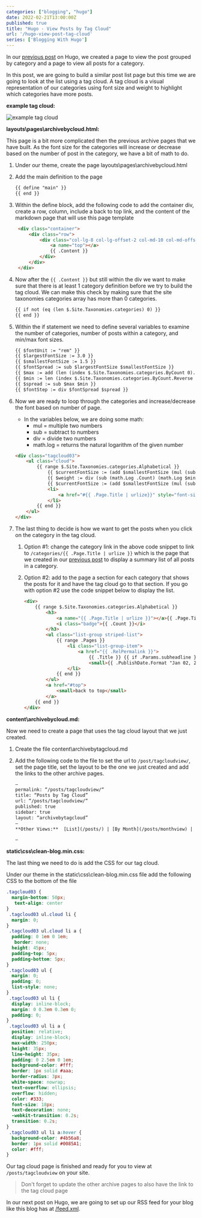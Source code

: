 ```yaml
---
categories: ["blogging", "hugo"]
date: 2022-02-21T13:00:00Z
published: true
title: "Hugo - View Posts by Tag Cloud"
url: '/hugo-view-post-tag-cloud'
series: ['Blogging With Hugo']
---
```


In our [previous post](/hugo-view-post-grouped-by-category) on Hugo, we created a page to view the post grouped by category and a page to view all posts for a category.

In this post, we are going to build a similar post list page but this time we are going to look at the list using a tag cloud.  A tag cloud is a visual representation of our categories using font size and weight to highlight which categories have more posts.

**example tag cloud:**

![example tag cloud](/images/hugo/tag-cloud/example-tag-cloud.png)

<!--more-->

**layouts\pages\archivebycloud.html:**

This page is a bit more complicated then the previous archive pages that we have built.  As the font size for the categories will increase or decrease based on the number of post in the category, we have a bit of math to do.

1. Under our theme, create the page layouts\pages\archivebycloud.html
1. Add the main definition to the page

    ```html
    {{ define "main" }}
    {{ end }}
    ```

1. Within the define block, add the following code to add the container div, create a row, column, include a back to top link, and the content of the markdown page that will use this page template

   ```html
    <div class="container">
        <div class="row">
            <div class="col-lg-8 col-lg-offset-2 col-md-10 col-md-offset-1">
                <a name="top"></a>
                {{ .Content }}
            </div>
        </div>
    </div>
   ```

1. Now after the `{{ .Content }}` but still within the div we want to make sure that there is at least 1 category definition before we try to build the tag cloud.  We can make this check by making sure that the site taxonomies categories array has more than 0 categories.

    ```html
    {{ if not (eq (len $.Site.Taxonomies.categories) 0) }}
    {{ end }}
    ```

1. Within the if statement we need to define several variables to examine the number of categories, number of posts within a category, and min/max font sizes.

    ```html
    {{ $fontUnit := "rem" }}
    {{ $largestFontSize := 3.0 }}
    {{ $smallestFontSize := 1.5 }}
    {{ $fontSpread := sub $largestFontSize $smallestFontSize }}
    {{ $max := add (len (index $.Site.Taxonomies.categories.ByCount 0).Pages) 1 }}
    {{ $min := len (index $.Site.Taxonomies.categories.ByCount.Reverse 0).Pages }}
    {{ $spread := sub $max $min }}
    {{ $fontStep := div $fontSpread $spread }}
    ```

1. Now we are ready to loop through the categories and increase/decrease the font based on number of page.

      * In the variables below, we are doing some math:
        * mul = multiple two numbers
        * sub = subtract to numbers
        * div = divide two numbers
        * math.log = returns the natural logarithm of the given number

    ```html
    <div class="tagcloud03">
        <ul class="cloud">
            {{ range $.Site.Taxonomies.categories.Alphabetical }}
                {{ $currentFontSize := (add $smallestFontSize (mul (sub .Count $min) $fontStep) ) }}
                {{ $weight := div (sub (math.Log .Count) (math.Log $min)) (sub (math.Log $max) (math.Log $min)) }}
                {{ $currentFontSize := (add $smallestFontSize (mul (sub $largestFontSize $smallestFontSize) $weight) ) }}
                <li>
                    <a href="#{{ .Page.Title | urlize}}" style="font-size:{{$currentFontSize}}{{$fontUnit}}">{{ .Page.Title }}</a>
                </li>
            {{ end }}
        </ul>
    </div>
    ```

1. The last thing to decide is how we want to get the posts when you click on the category in the tag cloud.
   1. Option #1: change the category link in the above code snippet to link to `/categories/{{ .Page.Title | urlize }}` which is the page that we created in our [previous post](/hugo-view-post-grouped-by-category) to display a summary list of all posts in a category.
   1. Option #2: add to the page a section for each category that shows the posts for it and have the tag cloud go to that section.  If you go with option #2 use the code snippet below to display the list.

        ```html
        <div>
            {{ range $.Site.Taxonomies.categories.Alphabetical }}
                <h3>
                    <a name="{{ .Page.Title | urlize }}"></a>{{ .Page.Title}}
                    <i class="badge">{{ .Count }}</i>
                </h3>
                <ul class="list-group striped-list">
                    {{ range .Pages }}
                        <li class="list-group-item">
                            <a href="{{ .RelPermalink }}">
                                {{ .Title }} {{ if .Params.subheadline }} ({{ .Params.subheadline }}){{ end }} -
                                <small>{{ .PublishDate.Format "Jan 02, 2006" }}{{ partial "draft" . }}</small></a>
                        </li>
                    {{ end }}
                </ul>
                <a href="#top">
                    <small>back to top</small>
                </a>
            {{ end }}
        </div>
        ```

**content\archivebycloud.md:**

Now we need to create a page that uses the tag cloud layout that we just created.

1. Create the file content\archivebytagcloud.md
1. Add the following code to the file to set the url to `/post/tagcloudview/`, set the page title, set the layout to be the one we just created and add the links to the other archive pages.

    ```html
    —
    permalink: “/posts/tagcloudview/“
    title: “Posts by Tag Cloud”
    url: “/posts/tagcloudview/“
    published: true
    sidebar: true
    layout: “archivebytagcloud”
    —
    **Other Views:**  [List](/posts/) | [By Month](/posts/monthview) | [By Category](/categories)

    —
    ```

**static\css\clean-blog.min.css:**

The last thing we need to do is add the CSS for our tag cloud.

Under our theme in the static\css\clean-blog.min.css file add the following CSS to the bottom of the file

```css
.tagcloud03 {
  margin-bottom: 50px;
   text-align: center
}
 .tagcloud03 ul.cloud li {
  margin: 0;
}
 .tagcloud03 ul.cloud li a {
  padding: 0 1em 0 1em;
   border: none;
  height: 45px;
  padding-top: 5px;
  padding-bottom: 5px;
}
 .tagcloud03 ul {
  margin: 0;
  padding: 0;
  list-style: none;
}
 .tagcloud03 ul li {
  display: inline-block;
  margin: 0 0.3em 0.3em 0;
  padding: 0;
}
 .tagcloud03 ul li a {
  position: relative;
  display: inline-block;
  max-width: 250px;
  height: 35px;
  line-height: 35px;
  padding: 0 2.5em 0 1em;
  background-color: #fff;
  border: 1px solid #aaa;
  border-radius: 3px;
  white-space: nowrap;
  text-overflow: ellipsis;
  overflow: hidden;
  color: #333;
  font-size: 18px;
  text-decoration: none;
  -webkit-transition: 0.2s;
  transition: 0.2s;
}
 .tagcloud03 ul li a:hover {
  background-color: #4b56a8;
  border: 1px solid #0085A1;
  color: #fff;
}
```

Our tag cloud page is finished and ready for you to view at `/posts/tagcloudview` on your site.

> Don't forget to update the other archive pages to also have the link to the tag cloud page

In our next post on Hugo, we are going to set up our RSS feed for your blog like this blog has at [/feed.xml](/feed.xml).
